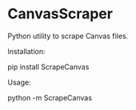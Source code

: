 # CanvasScraper
Python utility to scrape Canvas files.



Installation:

pip install ScrapeCanvas


Usage:

python -m ScrapeCanvas
